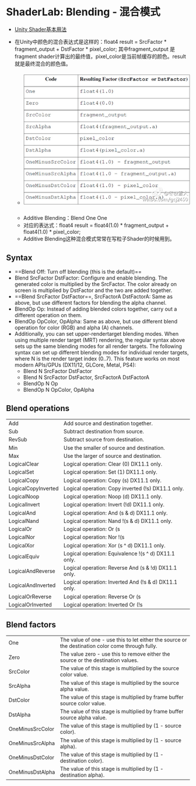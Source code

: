 # ShaderLab: Blending - 混合模式

* [Unity Shader基本用法](https://github.com/fankidark/blog/blob/master/themes/shaderlab/shader_note001.md)

- 在Unity中颜色的混合表达式是这样的：float4 result = SrcFactor * fragment_output + DstFactor * pixel_color;  其中fragment_output 是fragment shader计算出的最终值，pixel_color是当前帧缓存的颜色。result 就是最终混合的颜色值。
    * ##### ![](https://github.com/fankidark/blog/blob/master/assets/shaderlab/shader_blend_01.png)
    * Additive Blending：Blend One One
    * 对应的表达式：float4 result = float4(1.0) * fragment_output + float4(1.0) * pixel_color;  
    * Additive Blending这种混合模式常常在写粒子Shader的时候用到。

## Syntax
- ==Blend Off: Turn off blending (this is the default)==
- Blend SrcFactor DstFactor: Configure and enable blending. The generated color is multiplied by the SrcFactor. The color already on screen is multiplied by DstFactor and the two are added together.
- ==Blend SrcFactor DstFactor==, SrcFactorA DstFactorA: Same as above, but use different factors for blending the alpha channel.
- BlendOp Op: Instead of adding blended colors together, carry out a different operation on them.
- BlendOp OpColor, OpAlpha: Same as above, but use different blend operation for color (RGB) and alpha (A) channels.
- Additionally, you can set upper-rendertarget blending modes. When using multiple render target (MRT) rendering, the regular syntax above sets up the same blending modes for all render targets. The following syntax can set up different blending modes for individual render targets, where N is the render target index (0..7). This feature works on most modern APIs/GPUs (DX11/12, GLCore, Metal, PS4):
    - Blend N SrcFactor DstFactor
    - Blend N SrcFactor DstFactor, SrcFactorA DstFactorA
    - BlendOp N Op
    - BlendOp N OpColor, OpAlpha

## Blend operations
| | |
| :---------- | :------- |
| Add | Add source and destination together. |
| Sub | Subtract destination from source. |
| RevSub | Subtract source from destination. |
| Min | Use the smaller of source and destination. |
| Max | Use the larger of source and destination. |
| LogicalClear | Logical operation: Clear (0) DX11.1 only. |
| LogicalSet | Logical operation: Set (1) DX11.1 only. |
| LogicalCopy | Logical operation: Copy (s) DX11.1 only. |
| LogicalCopyInverted | Logical operation: Copy inverted (!s) DX11.1 only. |
| LogicalNoop | Logical operation: Noop (d) DX11.1 only. |
| LogicalInvert | Logical operation: Invert (!d) DX11.1 only. |
| LogicalAnd | Logical operation: And (s & d) DX11.1 only. |
| LogicalNand | Logical operation: Nand !(s & d) DX11.1 only. |
| LogicalOr | Logical operation: Or (s | d) DX11.1 only. |
| LogicalNor | Logical operation: Nor !(s | d) DX11.1 only. |
| LogicalXor | Logical operation: Xor (s ^ d) DX11.1 only. |
| LogicalEquiv | Logical operation: Equivalence !(s ^ d) DX11.1 only. |
| LogicalAndReverse | Logical operation: Reverse And (s & !d) DX11.1 only. |
| LogicalAndInverted | Logical operation: Inverted And (!s & d) DX11.1 only. |
| LogicalOrReverse | Logical operation: Reverse Or (s | !d) DX11.1 only. |
| LogicalOrInverted | Logical operation: Inverted Or (!s | d) DX11.1 only. |

## Blend factors
| | |
| :---------- | :------- |
| One | The value of one - use this to let either the source or the destination color come through fully. |
| Zero | The value zero - use this to remove either the source or the destination values. |
| SrcColor | The value of this stage is multiplied by the source color value. |
| SrcAlpha | The value of this stage is multiplied by the source alpha value. |
| DstColor | The value of this stage is multiplied by frame buffer source color value. |
| DstAlpha | The value of this stage is multiplied by frame buffer source alpha value. |
| OneMinusSrcColor | The value of this stage is multiplied by (1 - source color). |
| OneMinusSrcAlpha | The value of this stage is multiplied by (1 - source alpha). |
| OneMinusDstColor | The value of this stage is multiplied by (1 - destination color). |
| OneMinusDstAlpha | The value of this stage is multiplied by (1 - destination alpha). |
